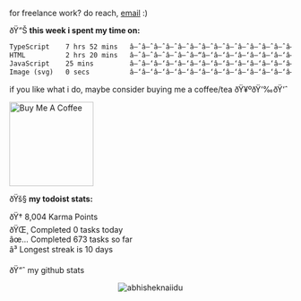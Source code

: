 for freelance work? do reach, [email](mailto:abhishknads.work@gmail.com) :)

ðŸ“Š **this week i spent my time on:**
<!--START_SECTION:waka-->

```txt
TypeScript    7 hrs 52 mins   â–ˆâ–ˆâ–ˆâ–ˆâ–ˆâ–ˆâ–ˆâ–ˆâ–ˆâ–ˆâ–ˆâ–ˆâ–ˆâ–ˆâ–ˆâ–ˆâ–ˆâ–ˆâ–’â–‘â–‘â–‘â–‘â–‘â–‘   73.95 %
HTML          2 hrs 20 mins   â–ˆâ–ˆâ–ˆâ–ˆâ–ˆâ–“â–‘â–‘â–‘â–‘â–‘â–‘â–‘â–‘â–‘â–‘â–‘â–‘â–‘â–‘â–‘â–‘â–‘â–‘â–‘   22.02 %
JavaScript    25 mins         â–ˆâ–‘â–‘â–‘â–‘â–‘â–‘â–‘â–‘â–‘â–‘â–‘â–‘â–‘â–‘â–‘â–‘â–‘â–‘â–‘â–‘â–‘â–‘â–‘â–‘   04.00 %
Image (svg)   0 secs          â–‘â–‘â–‘â–‘â–‘â–‘â–‘â–‘â–‘â–‘â–‘â–‘â–‘â–‘â–‘â–‘â–‘â–‘â–‘â–‘â–‘â–‘â–‘â–‘â–‘   00.03 %
```

<!--END_SECTION:waka-->

if you like what i do, maybe consider buying me a coffee/tea ðŸ¥ºðŸ‘‰ðŸ‘ˆ

<a href="https://www.buymeacoffee.com/abhisheknaiidu" target="_blank"><img src="https://cdn.buymeacoffee.com/buttons/v2/default-red.png" alt="Buy Me A Coffee" width="150" ></a>

ðŸš§ **my todoist stats:**
<!-- TODO-IST:START -->
ðŸ†  8,004 Karma Points           
ðŸŒ¸  Completed 0 tasks today           
âœ…  Completed 673 tasks so far           
â³  Longest streak is 10 days
<!-- TODO-IST:END -->


ðŸ“ˆ my github stats

<p align="center"> <img src="https://github-readme-stats.vercel.app/api?username=abhisheknaiidu&show_icons=true&theme=gotham" alt="abhisheknaiidu" />



